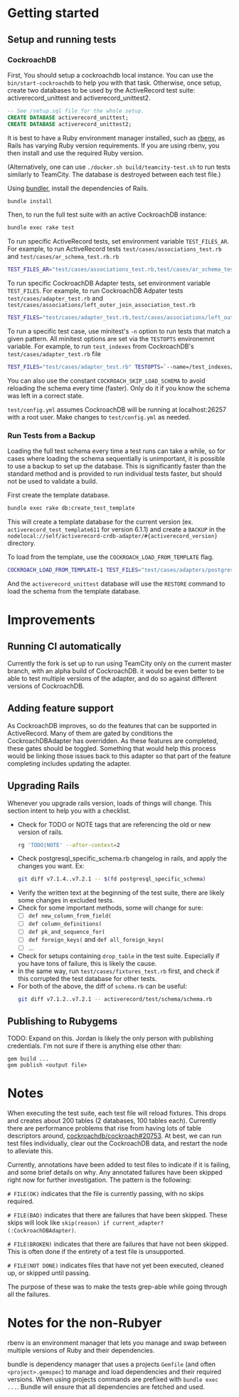 # Getting started

## Setup and running tests

### CockroachDB

First, You should setup a cockroachdb local instance. You can use the
`bin/start-cockroachdb` to help you with that task. Otherwise, once setup,
create two databases to be used by the ActiveRecord test suite:
activerecord_unittest and activerecord_unittest2.

```sql
-- See /setup.sql file for the whole setup.
CREATE DATABASE activerecord_unittest;
CREATE DATABASE activerecord_unittest2;
```

It is best to have a Ruby environment manager installed, such as
[rbenv](https://github.com/rbenv/rbenv), as Rails has varying Ruby version
requirements. If you are using rbenv, you then install and use the required
Ruby version.

(Alternatively, one can use `./docker.sh build/teamcity-test.sh` to run
tests similarly to TeamCity. The database is destroyed between each
test file.)

Using [bundler](http://bundler.io/), install the dependencies of Rails.

```bash
bundle install
```

Then, to run the full test suite with an active CockroachDB instance:

```bash
bundle exec rake test
```

To run specific ActiveRecord tests, set environment variable `TEST_FILES_AR`. For example, to run ActiveRecord tests `test/cases/associations_test.rb` and `test/cases/ar_schema_test.rb.rb`

```bash
TEST_FILES_AR="test/cases/associations_test.rb,test/cases/ar_schema_test.rb" bundle exec rake test
```

To run specific CockroachDB Adapter tests, set environment variable `TEST_FILES`. For example, to run CockroachDB Adpater tests `test/cases/adapter_test.rb` and `test/cases/associations/left_outer_join_association_test.rb`

```bash
TEST_FILES="test/cases/adapter_test.rb,test/cases/associations/left_outer_join_association_test.rb" bundle exec rake test
```

To run a specific test case, use minitest's `-n` option to run tests that match a given pattern. All minitest options are set via the `TESTOPTS` environemnt variable. For example, to run `test_indexes` from CockroachDB's `test/cases/adapter_test.rb` file

```bash
TEST_FILES="test/cases/adapter_test.rb" TESTOPTS=`--name=/test_indexes/` bundle exec rake test
```

You can also use the constant `COCKROACH_SKIP_LOAD_SCHEMA` to avoid reloading the schema every time (faster).
Only do it if you know the schema was left in a correct state.

`test/config.yml` assumes CockroachDB will be running at localhost:26257 with a root user. Make changes to `test/config.yml` as needed.

### Run Tests from a Backup

Loading the full test schema every time a test runs can take a while, so for cases where loading the schema sequentially is unimportant, it is possible to use a backup to set up the database. This is significantly faster than the standard method and is provided to run individual tests faster, but should not be used to validate a build.

First create the template database.

```bash
bundle exec rake db:create_test_template
```

This will create a template database for the current version (ex. `activerecord_test_template611` for version 6.1.1) and create a `BACKUP` in the `nodelocal://self/activerecord-crdb-adapter/#{activerecord_version}` directory.

To load from the template, use the `COCKROACH_LOAD_FROM_TEMPLATE` flag.

```bash
COCKROACH_LOAD_FROM_TEMPLATE=1 TEST_FILES="test/cases/adapters/postgresql/ddl_test.rb" bundle exec rake test
```

And the `activerecord_unittest` database will use the `RESTORE` command to load the schema from the template database.

# Improvements

## Running CI automatically

Currently the fork is set up to run using TeamCity only on the current
master branch, with an alpha build of CockroachDB. it would be even
better to be able to test multiple versions of the adapter, and do so
against different versions of CockroachDB.

## Adding feature support

As CockroachDB improves, so do the features that can be supported in
ActiveRecord. Many of them are gated by conditions the
CockroachDBAdapter has overridden. As these features are completed, these
gates should be toggled. Something that would help this process would be
linking those issues back to this adapter so that part of the feature
completing includes updating the adapter.

## Upgrading Rails

Whenever you upgrade rails version, loads of things will change.
This section intent to help you with a checklist.

- Check for TODO or NOTE tags that are referencing the old or new version of
  rails.
  ```bash
  rg 'TODO|NOTE' --after-context=2
  ```
- Check postgresql_specific_schema.rb changelog in rails, and apply the changes
  you want. Ex:
  ```bash
  git diff v7.1.4..v7.2.1 -- $(fd postgresql_specific_schema)
  ```
- Verify the written text at the beginning of the test suite, there are likely
  some changes in excluded tests.
- Check for some important methods, some will change for sure:
  - [ ] `def new_column_from_field(`
  - [ ] `def column_definitions(`
  - [ ] `def pk_and_sequence_for(`
  - [ ] `def foreign_keys(` and `def all_foreign_keys(`
  - [ ] ...
- Check for setups containing `drop_table` in the test suite.
  Especially if you have tons of failure, this is likely the cause.
- In the same way, run `test/cases/fixtures_test.rb` first, and check
  if this corrupted the test database for other tests.
- For both of the above, the diff of `schema.rb` can be useful:
  ```bash
  git diff v7.1.2..v7.2.1 -- activerecord/test/schema/schema.rb
  ```

## Publishing to Rubygems

TODO: Expand on this. Jordan is likely the only person with publishing
credentials. I'm not sure if there is anything else other than:

```
gem build ...
gem publish <output file>
```

# Notes

When executing the test suite, each test file will reload fixtures. This
drops and creates about 200 tables (2 databases, 100 tables each).
Currently there are performance problems that rise from having lots of
table descriptors around, [cockroachdb/cockroach#20753]. At best, we can
run test files individually, clear out the CockroachDB data, and restart
the node to alleviate this.

Currently, annotations have been added to test files to indicate if it
is failing, and some brief details on why. Any annotated failures have
been skipped right now for further investigation. The pattern is the
following:

`# FILE(OK)` indicates that the file is currently passing, with no skips
required.

`# FILE(BAD)` indicates that there are failures that have been skipped.
These skips will look like `skip(reason) if current_adapter?(:CockroachDBAdapter)`.

`# FILE(BROKEN)` indicates that there are failures that have not been
skipped. This is often done if the entirety of a test file is
unsupported.

`# FILE(NOT DONE)` indicates files that have not yet been executed,
cleaned up, or skipped until passing.

The purpose of these was to make the tests grep-able while going through
all the failures.

[cockroachdb/cockroach#20753]: https://github.com/cockroachdb/cockroach/issues/20753#issuecomment-352810425

# Notes for the non-Rubyer

rbenv is an environment manager that lets you manage and swap between
multiple versions of Ruby and their dependencies.

bundle is dependency manager that uses a projects `Gemfile` (and often
`<project>.gemspec`) to manage and load dependencies and their required
versions. When using projects commands are prefixed with
`bundle exec ...`. Bundle will ensure that all dependencies are fetched
and used.
